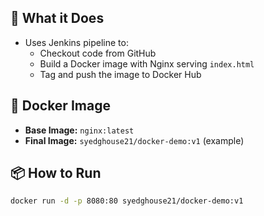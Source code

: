 
## 🚀 What it Does

- Uses Jenkins pipeline to:
  - Checkout code from GitHub
  - Build a Docker image with Nginx serving `index.html`
  - Tag and push the image to Docker Hub

## 🐳 Docker Image

- **Base Image:** `nginx:latest`
- **Final Image:** `syedghouse21/docker-demo:v1` (example)

## 📦 How to Run

```bash
docker run -d -p 8080:80 syedghouse21/docker-demo:v1
